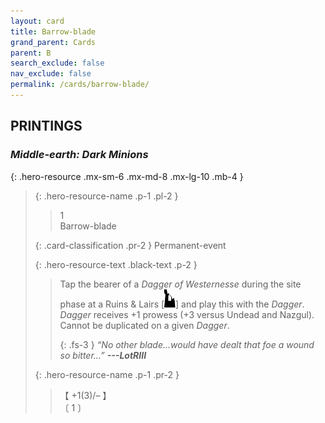 ```yaml
---
layout: card
title: Barrow-blade
grand_parent: Cards
parent: B
search_exclude: false
nav_exclude: false
permalink: /cards/barrow-blade/
---
```


## PRINTINGS


### _Middle-earth: Dark Minions_

{: .hero-resource .mx-sm-6 .mx-md-8 .mx-lg-10 .mb-4 }
> {: .hero-resource-name .p-1 .pl-2 }
> > <div class="card-mp">1</div>
> > <div class="card-name">Barrow-blade</div>
>
> {: .card-classification .pr-2 }
> Permanent-event
>
> {: .hero-resource-text .black-text .p-2 }
> > Tap the bearer of a _Dagger of Westernesse_ during the site phase at a Ruins & Lairs \[![](/assets/images/ruinlair.svg)] and play this with the _Dagger_. _Dagger_ receives +1 prowess (+3 versus Undead and Nazgul). Cannot be duplicated on a given _Dagger_. 
> > 
> > {: .fs-3 } 
> > _“No other blade...would have dealt that foe a wound so bitter...”_ ***---&#65279;LotRIII***  
> 
> {: .hero-resource-name .p-1 .pr-2 }
> > <div class="card-shield">【 +1(3)/&ndash; 】</div>
> > <div class="card-corruption">〔 1 〕</div>
